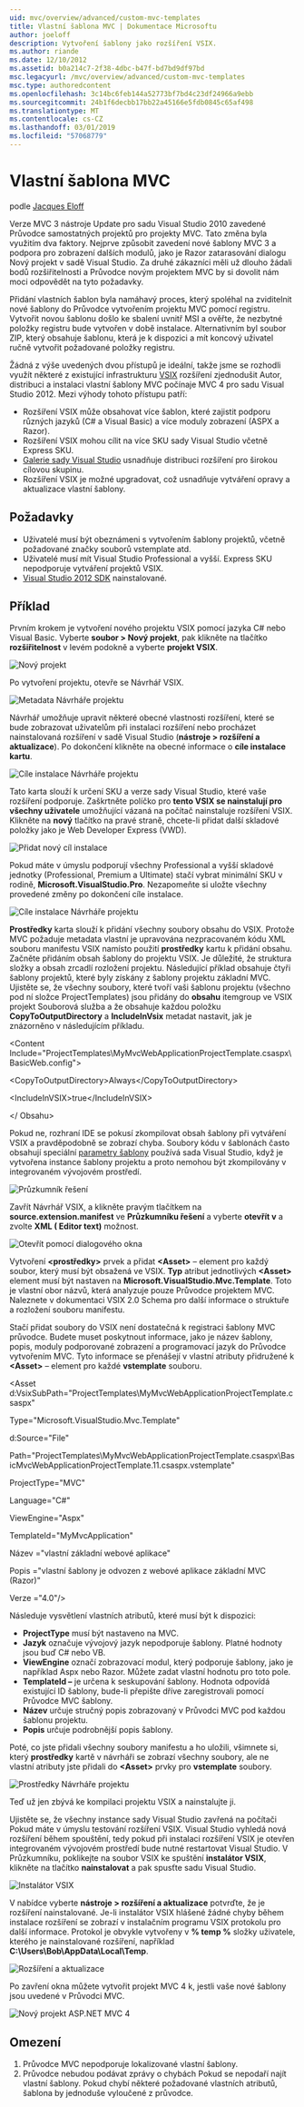 ```yaml
---
uid: mvc/overview/advanced/custom-mvc-templates
title: Vlastní šablona MVC | Dokumentace Microsoftu
author: joeloff
description: Vytvoření šablony jako rozšíření VSIX.
ms.author: riande
ms.date: 12/10/2012
ms.assetid: b0a214c7-2f38-4dbc-b47f-bd7bd9df97bd
msc.legacyurl: /mvc/overview/advanced/custom-mvc-templates
msc.type: authoredcontent
ms.openlocfilehash: 3c14bc6feb144a52773bf7bd4c23df24966a9ebb
ms.sourcegitcommit: 24b1f6decbb17bb22a45166e5fdb0845c65af498
ms.translationtype: MT
ms.contentlocale: cs-CZ
ms.lasthandoff: 03/01/2019
ms.locfileid: "57068779"
---
```

<a name="custom-mvc-template"></a>Vlastní šablona MVC
====================
podle [Jacques Eloff](https://github.com/joeloff)

Verze MVC 3 nástroje Update pro sadu Visual Studio 2010 zavedené Průvodce samostatných projektů pro projekty MVC. Tato změna byla využitím dva faktory. Nejprve způsobit zavedení nové šablony MVC 3 a podpora pro zobrazení dalších modulů, jako je Razor zatarasování dialogu Nový projekt v sadě Visual Studio. Za druhé zákazníci měli už dlouho žádali bodů rozšiřitelnosti a Průvodce novým projektem MVC by si dovolit nám moci odpovědět na tyto požadavky.

Přidání vlastních šablon byla namáhavý proces, který spoléhal na zviditelnit nové šablony do Průvodce vytvořením projektu MVC pomocí registru. Vytvořit novou šablonu došlo ke sbalení uvnitř MSI a ověřte, že nezbytné položky registru bude vytvořen v době instalace. Alternativním byl soubor ZIP, který obsahuje šablonu, která je k dispozici a mít koncový uživatel ručně vytvořit požadované položky registru.

Žádná z výše uvedených dvou přístupů je ideální, takže jsme se rozhodli využít některé z existující infrastrukturu [VSIX](https://msdn.microsoft.com/library/ff363239.aspx) rozšíření zjednodušit Autor, distribuci a instalaci vlastní šablony MVC počínaje MVC 4 pro sadu Visual Studio 2012. Mezi výhody tohoto přístupu patří:

- Rozšíření VSIX může obsahovat více šablon, které zajistit podporu různých jazyků (C# a Visual Basic) a více moduly zobrazení (ASPX a Razor).
- Rozšíření VSIX mohou cílit na více SKU sady Visual Studio včetně Express SKU.
- [Galerie sady Visual Studio](https://visualstudiogallery.msdn.microsoft.com/) usnadňuje distribuci rozšíření pro širokou cílovou skupinu.
- Rozšíření VSIX je možné upgradovat, což usnadňuje vytváření opravy a aktualizace vlastní šablony.

## <a name="prerequisites"></a>Požadavky

- Uživatelé musí být obeznámeni s vytvořením šablony projektů, včetně požadované značky souborů vstemplate atd.
- Uživatelé musí mít Visual Studio Professional a vyšší. Express SKU nepodporuje vytváření projektů VSIX.
- [Visual Studio 2012 SDK](https://www.microsoft.com/download/details.aspx?id=30668) nainstalované.

## <a name="example"></a>Příklad

Prvním krokem je vytvoření nového projektu VSIX pomocí jazyka C# nebo Visual Basic. Vyberte **soubor > Nový projekt**, pak klikněte na tlačítko **rozšiřitelnost** v levém podokně a vyberte **projekt VSIX**.

![Nový projekt](custom-mvc-templates/_static/image1.jpg)

Po vytvoření projektu, otevře se Návrhář VSIX.

![Metadata Návrháře projektu](custom-mvc-templates/_static/image2.jpg)

Návrhář umožňuje upravit některé obecné vlastnosti rozšíření, které se bude zobrazovat uživatelům při instalaci rozšíření nebo procházet nainstalovaná rozšíření v sadě Visual Studio (**nástroje > rozšíření a aktualizace**). Po dokončení klikněte na obecné informace o **cíle instalace kartu**.

![Cíle instalace Návrháře projektu](custom-mvc-templates/_static/image3.jpg)

Tato karta slouží k určení SKU a verze sady Visual Studio, které vaše rozšíření podporuje. Zaškrtněte políčko pro **tento VSIX se nainstalují pro všechny uživatele** umožňující vázaná na počítač nainstaluje rozšíření VSIX. Klikněte na **nový** tlačítko na pravé straně, chcete-li přidat další skladové položky jako je Web Developer Express (VWD).

![Přidat nový cíl instalace](custom-mvc-templates/_static/image4.jpg)

Pokud máte v úmyslu podporují všechny Professional a vyšší skladové jednotky (Professional, Premium a Ultimate) stačí vybrat minimální SKU v rodině, **Microsoft.VisualStudio.Pro**. Nezapomeňte si uložte všechny provedené změny po dokončení cíle instalace.

![Cíle instalace Návrháře projektu](custom-mvc-templates/_static/image5.jpg)

**Prostředky** karta slouží k přidání všechny soubory obsahu do VSIX. Protože MVC požaduje metadata vlastní je upravována nezpracovaném kódu XML souboru manifestu VSIX namísto použití **prostředky** kartu k přidání obsahu. Začněte přidáním obsah šablony do projektu VSIX. Je důležité, že struktura složky a obsah zrcadlí rozložení projektu. Následující příklad obsahuje čtyři šablony projektů, které byly získány z šablony projektu základní MVC. Ujistěte se, že všechny soubory, které tvoří vaši šablonu projektu (všechno pod ní složce ProjectTemplates) jsou přidány do **obsahu** itemgroup ve VSIX projekt Souborová služba a že obsahuje každou položku  **CopyToOutputDirectory** a **IncludeInVsix** metadat nastavit, jak je znázorněno v následujícím příkladu.

&lt;Content Include=&quot;ProjectTemplates\MyMvcWebApplicationProjectTemplate.csaspx\BasicWeb.config&quot;&gt;

&lt;CopyToOutputDirectory&gt;Always&lt;/CopyToOutputDirectory&gt;

&lt;IncludeInVSIX&gt;true&lt;/IncludeInVSIX&gt;

&lt;/ Obsahu&gt;

Pokud ne, rozhraní IDE se pokusí zkompilovat obsah šablony při vytváření VSIX a pravděpodobně se zobrazí chyba. Soubory kódu v šablonách často obsahují speciální [parametry šablony](https://msdn.microsoft.com/library/eehb4faa(v=vs.110).aspx) používá sada Visual Studio, když je vytvořena instance šablony projektu a proto nemohou být zkompilovány v integrovaném vývojovém prostředí.

![Průzkumník řešení](custom-mvc-templates/_static/image6.jpg)

Zavřít Návrhář VSIX, a klikněte pravým tlačítkem na **source.extension.manifest** ve **Průzkumníku řešení** a vyberte **otevřít v** a zvolte **XML ( Editor text)** možnost.

![Otevřít pomocí dialogového okna](custom-mvc-templates/_static/image7.jpg)

Vytvoření **&lt;prostředky&gt;** prvek a přidat **&lt;Asset&gt;** – element pro každý soubor, který musí být obsažená ve VSIX. **Typ** atribut jednotlivých **&lt;Asset&gt;** element musí být nastaven na **Microsoft.VisualStudio.Mvc.Template**. Toto je vlastní obor názvů, která analyzuje pouze Průvodce projektem MVC. Naleznete v dokumentaci VSIX 2.0 Schema pro další informace o struktuře a rozložení souboru manifestu.

Stačí přidat soubory do VSIX není dostatečná k registraci šablony MVC průvodce. Budete muset poskytnout informace, jako je název šablony, popis, moduly podporované zobrazení a programovací jazyk do Průvodce vytvořením MVC. Tyto informace se přenášejí v vlastní atributy přidružené k **&lt;Asset&gt;** – element pro každé **vstemplate** souboru.

&lt;Asset d:VsixSubPath=&quot;ProjectTemplates\MyMvcWebApplicationProjectTemplate.csaspx&quot;

Type=&quot;Microsoft.VisualStudio.Mvc.Template&quot;

d:Source=&quot;File&quot;

Path=&quot;ProjectTemplates\MyMvcWebApplicationProjectTemplate.csaspx\BasicMvcWebApplicationProjectTemplate.11.csaspx.vstemplate&quot;

ProjectType=&quot;MVC&quot;

Language=&quot;C#&quot;

ViewEngine=&quot;Aspx&quot;

TemplateId=&quot;MyMvcApplication&quot;

Název =&quot;vlastní základní webové aplikace&quot;

Popis =&quot;vlastní šablony je odvozen z webové aplikace základní MVC (Razor)&quot;

Verze =&quot;4.0&quot;/&gt;

Následuje vysvětlení vlastních atributů, které musí být k dispozici:

- **ProjectType** musí být nastaveno na MVC.
- **Jazyk** označuje vývojový jazyk nepodporuje šablony. Platné hodnoty jsou buď C# nebo VB.
- **ViewEngine** označí zobrazovací modul, který podporuje šablony, jako je například Aspx nebo Razor. Můžete zadat vlastní hodnotu pro toto pole.
- **TemplateId –** je určena k seskupování šablony. Hodnota odpovídá existující ID šablony, bude-li přepište dříve zaregistrovali pomocí Průvodce MVC šablony.
- **Název** určuje stručný popis zobrazovaný v Průvodci MVC pod každou šablonu projektu.
- **Popis** určuje podrobnější popis šablony.

Poté, co jste přidali všechny soubory manifestu a ho uložili, všimnete si, který **prostředky** kartě v návrháři se zobrazí všechny soubory, ale ne vlastní atributy jste přidali do **&lt;Asset&gt;** prvky pro **vstemplate** soubory.

![Prostředky Návrháře projektu](custom-mvc-templates/_static/image8.jpg)

Teď už jen zbývá ke kompilaci projektu VSIX a nainstalujte ji.

Ujistěte se, že všechny instance sady Visual Studio zavřená na počítači Pokud máte v úmyslu testování rozšíření VSIX. Visual Studio vyhledá nová rozšíření během spouštění, tedy pokud při instalaci rozšíření VSIX je otevřen integrovaném vývojovém prostředí bude nutné restartovat Visual Studio. V Průzkumníku, poklikejte na soubor VSIX ke spuštění **instalátor VSIX**, klikněte na tlačítko **nainstalovat** a pak spusťte sadu Visual Studio.

![Instalátor VSIX](custom-mvc-templates/_static/image9.jpg)

V nabídce vyberte **nástroje > rozšíření a aktualizace** potvrďte, že je rozšíření nainstalované. Je-li instalátor VSIX hlášené žádné chyby během instalace rozšíření se zobrazí v instalačním programu VSIX protokolu pro další informace. Protokol je obvykle vytvořeny v **% temp %** složky uživatele, kterého je nainstalované rozšíření, například **C:\Users\Bob\AppData\Local\Temp**.

![Rozšíření a aktualizace](custom-mvc-templates/_static/image10.jpg)

Po zavření okna můžete vytvořit projekt MVC 4 k, jestli vaše nové šablony jsou uvedené v Průvodci MVC.

![Nový projekt ASP.NET MVC 4](custom-mvc-templates/_static/image11.jpg)

## <a name="limitations"></a>Omezení

1. Průvodce MVC nepodporuje lokalizované vlastní šablony.
2. Průvodce nebudou podávat zprávy o chybách Pokud se nepodaří najít vlastní šablony. Pokud chybí některé požadované vlastních atributů, šablona by jednoduše vyloučené z průvodce.

